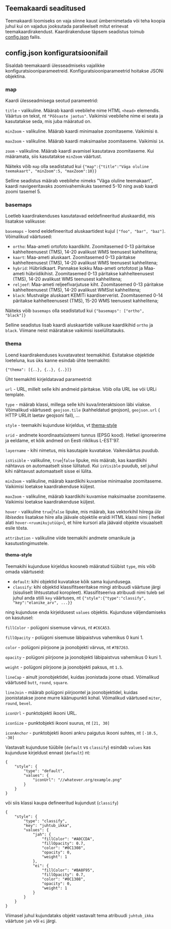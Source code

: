 ## Teemakaardi seaditused
Teemakaardi loomiseks on vaja siinne kaust ümbernimetada või teha koopia juhul
kui on vajadus jooksutada paralleelselt mitut erinevat teemakaardirakendust.
Kaardirakenduse täpsem seadistus toimub [config.json](config.json) failis.

## config.json konfiguratsioonifail
Sisaldab teemakaardi ülesseadmiseks vajalikke konfiguratsiooniparameetreid.
Konfiguratsiooniparameetrid hoitakse JSONi objektina.

### map
Kaardi ülesseadmisega seotud parameetrid:

`title` - valikuline. Määrab kaardi veebilehe nime HTML `<head>` elemendis.
Väärtus on tekst, nt `"Põõsaste jaotus"`. Vaikimisi veebilehe nime ei seata ja
kasutatakse seda, mis juba määratud on.

`minZoom` - valikuline. Määrab kaardi minimaalse zoomitaseme. Vaikimisi `0`.

`maxZoom` - valikuline. Määrab kaardi maksimaalse zoomitaseme. Vaikimisi `14`.

`zoom` - valikuline. Määrab kaardi avamisel kasutatava zoomitaseme. Kui
määramata, siis kasutatakse `minZoom` väärtust.

Näiteks võib `map` olla seadistatud kui
`{"map":{"title":"Väga oluline teemakaart", "minZoom":5, "maxZoom":10}}`

Selline seadistus määrab veebilehe nimeks "Väga oluline teemakaart", kaardi
navigeeritavaks zoomivahemikuks tasemed 5-10 ning avab kaardi zoomi tasemel 5.

### basemaps
Loetleb kaardirakenduses kasutatavad eeldefineeritud aluskaardid, mis lisatakse
valikusse:

`basemaps` - loend eeldefineeritud aluskaartidest kujul `["foo", "bar", "baz"]`.
Võimalikud väärtused:
- `ortho`: Maa-ameti ortofoto kaardikiht. Zoomitasemed 0-13 päritakse
kahhelteenusest (TMS), 14-20 avalikust WMS teenusest kahhelitena;
- `kaart`: Maa-ameti aluskaart. Zoomitasemed 0-13 päritakse
kahhelteenusest (TMS), 14-20 avalikust WMS teenusest kahhelitena;
- `hybrid`: Hübriidkaart. Pannakse kokku Maa-ameti ortofotost ja Maa-ameti
hübriidikihist. Zoomitasemed 0-13 päritakse kahhelteenusest (TMS), 14-20
avalikust WMS teenusest kahhelitena;
- `reljeef`: Maa-ameti reljeefivarjutuse kiht. Zoomitasemed 0-13 päritakse
kahhelteenusest (TMS), 14-20 avalikust WMSist kahhelitena;
- `black`: Mustvalge aluskaart KEMITi kaardiserverist. Zoomitasemed
0-14 päritakse kahhelteenusest (TMS), 15-20 WMS teenusest kahhelitena;

Näiteks võib `basemaps` olla seadistatud kui
`{"basemaps": ["ortho", "black"]}`

Selline seadistus lisab kaardi aluskaartide valikuse kaardikihid `ortho` ja
`black`. Viimane neist määratakse vaikimisi isselülitatauks.

### thema
Loend kaardirakenduses kuvatavatest teemakihid. Esitatakse objektide loeteluna,
kus üks kanne esindab ühte teemakihti:

`{"thema": [{..}, {..}, {..}]}`

Üht teemakihti kirjeldatavad parameetrid:

`url` - URL, millelt selle kihi andmeid päritakse. Võib olla URL ise või
URLi template.

`type` - määrab klassi, millega selle kihi kuva/interaktsioon läbi viiakse.
Võimalikud väärtused: `geojson.tile` (kahheldatud geojson), `geojson.url` (
HTTP URLilt laetav geojsoni fail), ...

`style` - teemakihi kujunduse kirjeldus, vt [thema-style](#thema-style)

`srid` - andmete koordinaatsüsteemi tunnus (EPSG kood). Hetkel ignoreerime ja
eeldame, et kõik andmed on Eesti riiklikus L-EST'97.

`layername` - kihi nimetus, mis kasutajale kuvatakse. Vaikeväärtus puudub.

`isVisible` - valikuline, `true`|`false` lipuke, mis määrab, kas kaardikihi nähtavus on
automaatselt sisse lülitatud. Kui `isVisible` puudub, sel juhul kihi
nähtavust automaatselt sisse ei lülita.

`minZoom` - valikuline, määrab kaardikihi kuvamise minimaalse zoomitaseme.
Vaikimisi loetakse kaardirakenduse küljest.

`maxZoom` - valikuline, määrab kaardikihi kuvamise maksimaalse zoomitaseme.
Vaikimisi loetakse kaardirakenduse küljest.

`hover` - valikuline `true`|`false` lipuke, mis määrab, kas vektorkihil hiirega
_üle libisedes_ lisatakse hiire alla jäävale objektile eraldi HTML klassi nimi (
hetkel alati `hover-<ruumikujutüüp>`), et hiire kursori alla jäävaid objekte
visuaalselt esile tõsta.

`attribution` - valikuline viide teemakihi andmete omanikule ja
kasutustingimustele.

#### thema-style
Teemakihi kujunduse kirjeldus koosneb määratud tüübist `type`, mis võib omada
väärtuseid:
- `default`: kihi objektid kuvatakse kõik sama kujundusega.
- `classify`: kihi objektid klassifitseeritakse mingi atribuudi väärtuse järgi
(sisuliselt lihtsustatud koropleet). Klassifitseeriva atribuudi nimi tuleb sel
juhul anda stiili `key` väärtuses, nt
`{"style":{"type":"classify", "key":"elanike_arv", ...}}`

ning kujunduse enda kirjeldusest `values` objektis. Kujunduse väljendamiseks
on kasutusel:

`fillColor` - polügoni sisemuse värvus, nt `#C6CA53`.

`fillOpacity` - polügoni sisemuse läbipaistvus vahemikus 0 kuni 1.

`color` - polügoni piirjoone ja joonobjekti värvus, nt `#7B7263`.

`opacity` - polügoni piirjoone ja joonobjekti läbipaistvus vahemikus 0 kuni 1.

`weight` - polügoni piirjoone ja joonobjekti paksus, nt `1.5`.

`lineCap` - ainult joonobjektidel, kuidas joonistada joone otsad. Võimalikud
väärtused `butt`, `round`, `square`.

`lineJoin` - määrab polügoni piirjoontel ja joonobjektidel, kuidas
joonistatakse joone murre käänupunkti kohal. Võimalikud väärtused
`miter`, `round`, `bevel`.

`iconUrl` - punktobjekti ikooni URL.

`iconSize` - punktobjekti ikooni suurus, nt `[21, 30]`

`iconAnchor` - punktobjekti ikooni ankru paigutus ikooni suhtes, nt
`[-10.5, -30]`

Vastavalt kujunduse tüübile (`default` vs `classify`) esindab `values` kas
kujunduse kirjeldust ennast (`default`) nt:

```
{
    "style": {
        "type": "default",
        "values": {
            "iconUrl": "//whatever.org/example.png"
        }
    }
}
```

või siis klassi kaupa defineeritud kujundust (`classify`)

```
{
    "style": {
        "type": "classify",
        "key": "juhtub_ikka",
        "values": {
            "jah": {
                "fillColor": "#A0CCDA",
                "fillOpacity": 0.7,
                "color": "#0C1308",
                "opacity": 0,
                "weight": 1
            },
            "ei": {
                "fillColor": "#BA8F95",
                "fillOpacity": 0.7,
                "color": "#0C1308",
                "opacity": 0,
                "weight": 1
            }
        }
    }
}
```
Viimasel juhul kujundataks objekt vastavalt tema atribuudi `juhtub_ikka`
väärtuse `jah` või `ei` järgi.
